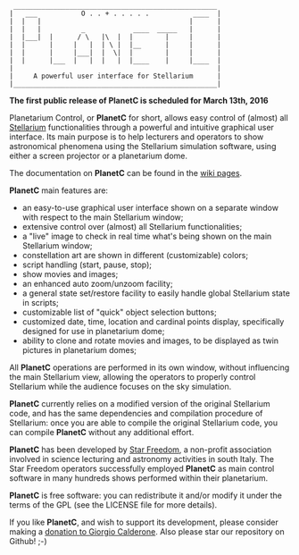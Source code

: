 ```
 ___________________________________________________
|   ___           O . . + . . . . .           ____  |
|  |   |                                     |      |
|  |   |          _            ____  _____   |      |
|  |___|  |      / \   |\  |  |        |     |      |
|  |      |     |   |  | \ |  |__      |     |      |
|  |      |     |___|  |  \|  |        |     |      |
|  |      |___  |   |  |   |  |____    |     |____  |
|                                                   |
|     A powerful user interface for Stellarium      |
|___________________________________________________|
```

**The first public release of PlanetC is scheduled for March 13th, 2016**

Planetarium Control, or **PlanetC** for short, allows easy control of (almost) all [Stellarium](http://stellarium.org/) functionalities through a powerful and intuitive graphical user interface.  Its main purpose is to help lecturers and operators to show astronomical phenomena using the Stellarium simulation software, using either a screen projector or a planetarium dome.

The documentation on **PlanetC** can be found in the [wiki pages](https://github.com/gcalderone/PlanetC/wiki).


**PlanetC** main features are:

- an easy-to-use graphical user interface shown on a separate window with respect to the main Stellarium window;
- extensive control over (almost) all Stellarium functionalities;
- a "live" image to check in real time what's being shown on the main Stellarium window;
- constellation art are shown in different (customizable) colors;
- script handling (start, pause, stop);
- show movies and images;
- an enhanced auto zoom/unzoom facility;
- a general state set/restore facility to easily handle global Stellarium state in scripts;
- customizable list of "quick" object selection buttons;
- customized date, time, location and cardinal points display, specifically designed for use in planetarium dome;
- ability to clone and rotate movies and images, to be displayed as twin pictures in planetarium domes;

All **PlanetC** operations are performed in its own window, without influencing the main Stellarium view, allowing the operators to properly control Stellarium while the audience focuses on the sky simulation.

**PlanetC** currently relies on a modified version of the original Stellarium code, and has the same dependencies and compilation procedure of Stellarium: once you are able to compile the original Stellarium code, you can compile **PlanetC** without any additional effort.

**PlanetC** has been developed by [Star Freedom](http://www.starfreedom.it/), a non-profit association involved in science lecturing and astronomy activities in south Italy.  The Star Freedom operators successfully employed **PlanetC** as main control software in many hundreds shows performed within their planetarium.

**PlanetC** is free software: you can redistribute it and/or modify it under the terms of the GPL (see the LICENSE file for more details).

If you like **PlanetC**, and wish to support its development, please consider making a [donation to Giorgio Calderone](https://paypal.me/planetc).  Also please star our repository on Github! ;-)
